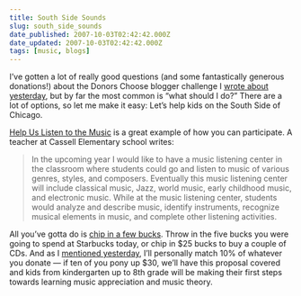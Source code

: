 ```yaml
---
title: South Side Sounds
slug: south_side_sounds
date_published: 2007-10-03T02:42:42.000Z
date_updated: 2007-10-03T02:42:42.000Z
tags: [music, blogs]
---
```


I’ve gotten a lot of really good questions (and some fantastically generous donations!) about the Donors Choose blogger challenge I [wrote about yesterday](/2007/10/choosing-to-help-kids), but by far the most common is “what should I do?” There are a lot of options, so let me make it easy: Let’s help kids on the South Side of Chicago.

[Help Us Listen to the Music](http://www.donorschoose.org/donors/proposal.html?id=95277&amp;challengeid=17149&amp;zone=0) is a great example of how you can participate. A teacher at Cassell Elementary school writes:

> In the upcoming year I would like to have a music listening center in the classroom where students could go and listen to music of various genres, styles, and composers. Eventually this music listening center will include classical music, Jazz, world music, early childhood music, and electronic music. While at the music listening center, students would analyze and describe music, identify instruments, recognize musical elements in music, and complete other listening activities.

All you’ve gotta do is [chip in a few bucks](https://secure.donorschoose.org/donors/donation.html?proposalid=95277&amp;challengeid=17149). Throw in the five bucks you were going to spend at Starbucks today, or chip in $25 bucks to buy a couple of CDs. And as I [mentioned yesterday](/2007/10/choosing-to-help-kids), I’ll personally match 10% of whatever you donate — if ten of you pony up $30, we’ll have this proposal covered and kids from kindergarten up to 8th grade will be making their first steps towards learning music appreciation and music theory.
